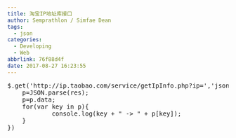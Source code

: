 ```yaml
---
title: 淘宝IP地址库接口
author: Semprathlon / Simfae Dean
tags:
  - json
categories:
  - Developing
  - Web
abbrlink: 76f88d4f
date: 2017-08-27 16:23:55
---
```

 <pre class="lang:js decode:true " >$.get('http://ip.taobao.com/service/getIpInfo.php?ip=','json',function(res){
	p=JSON.parse(res);
	p=p.data;
	for(var key in p){
            console.log(key + " -> " + p[key]);
	}
})</pre> 
